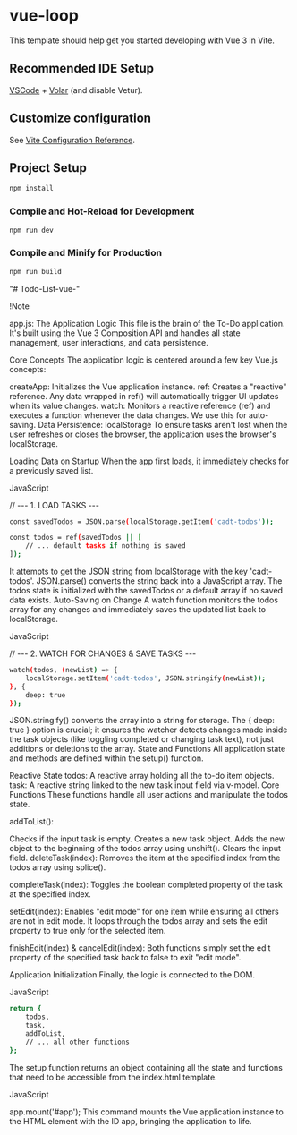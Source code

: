 # vue-loop

This template should help get you started developing with Vue 3 in Vite.

## Recommended IDE Setup

[VSCode](https://code.visualstudio.com/) + [Volar](https://marketplace.visualstudio.com/items?itemName=Vue.volar) (and disable Vetur).

## Customize configuration

See [Vite Configuration Reference](https://vite.dev/config/).

## Project Setup

```sh
npm install
```

### Compile and Hot-Reload for Development

```sh
npm run dev
```

### Compile and Minify for Production

```sh
npm run build
```
"# Todo-List-vue-" 

!Note 

app.js: The Application Logic
This file is the brain of the To-Do application. It's built using the Vue 3 Composition API and handles all state management, user interactions, and data persistence.

Core Concepts
The application logic is centered around a few key Vue.js concepts:

createApp: Initializes the Vue application instance.
ref: Creates a "reactive" reference. Any data wrapped in ref() will automatically trigger UI updates when its value changes.
watch: Monitors a reactive reference (ref) and executes a function whenever the data changes. We use this for auto-saving.
Data Persistence: localStorage
To ensure tasks aren't lost when the user refreshes or closes the browser, the application uses the browser's localStorage.

Loading Data on Startup
When the app first loads, it immediately checks for a previously saved list.

JavaScript

// --- 1. LOAD TASKS ---
```sh
const savedTodos = JSON.parse(localStorage.getItem('cadt-todos'));

const todos = ref(savedTodos || [
    // ... default tasks if nothing is saved
]);

```
It attempts to get the JSON string from localStorage with the key 'cadt-todos'.
JSON.parse() converts the string back into a JavaScript array.
The todos state is initialized with the savedTodos or a default array if no saved data exists.
Auto-Saving on Change
A watch function monitors the todos array for any changes and immediately saves the updated list back to localStorage.

JavaScript

// --- 2. WATCH FOR CHANGES & SAVE TASKS ---
```sh
watch(todos, (newList) => {
    localStorage.setItem('cadt-todos', JSON.stringify(newList));
}, {
    deep: true
});

```
JSON.stringify() converts the array into a string for storage.
The { deep: true } option is crucial; it ensures the watcher detects changes made inside the task objects (like toggling completed or changing task text), not just additions or deletions to the array.
State and Functions
All application state and methods are defined within the setup() function.

Reactive State
todos: A reactive array holding all the to-do item objects.
task: A reactive string linked to the new task input field via v-model.
Core Functions
These functions handle all user actions and manipulate the todos state.

addToList():

Checks if the input task is empty.
Creates a new task object.
Adds the new object to the beginning of the todos array using unshift().
Clears the input field.
deleteTask(index): Removes the item at the specified index from the todos array using splice().

completeTask(index): Toggles the boolean completed property of the task at the specified index.

setEdit(index): Enables "edit mode" for one item while ensuring all others are not in edit mode. It loops through the todos array and sets the edit property to true only for the selected item.

finishEdit(index) & cancelEdit(index): Both functions simply set the edit property of the specified task back to false to exit "edit mode".

Application Initialization
Finally, the logic is connected to the DOM.

JavaScript
```sh
return {
    todos,
    task,
    addToList,
    // ... all other functions
};
```
The setup function returns an object containing all the state and functions that need to be accessible from the index.html template.

JavaScript

app.mount('#app');
This command mounts the Vue application instance to the HTML element with the ID app, bringing the application to life.
